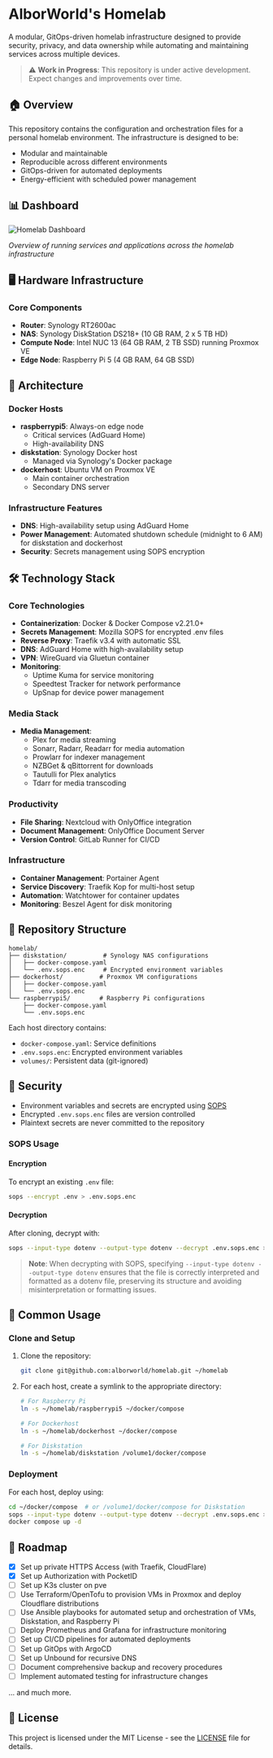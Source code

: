 # AlborWorld's Homelab

A modular, GitOps-driven homelab infrastructure designed to provide security, privacy, and data ownership while automating and maintaining services across multiple devices.

> ⚠️ **Work in Progress**: This repository is under active development. Expect changes and improvements over time.

## 🏠 Overview

This repository contains the configuration and orchestration files for a personal homelab environment. The infrastructure is designed to be:
- Modular and maintainable
- Reproducible across different environments
- GitOps-driven for automated deployments
- Energy-efficient with scheduled power management

## 📊 Dashboard

![Homelab Dashboard](docs/images/dashboard.png)

*Overview of running services and applications across the homelab infrastructure*

## 🖥️ Hardware Infrastructure

### Core Components
- **Router**: Synology RT2600ac
- **NAS**: Synology DiskStation DS218+ (10 GB RAM, 2 x 5 TB HD)
- **Compute Node**: Intel NUC 13 (64 GB RAM, 2 TB SSD) running Proxmox VE
- **Edge Node**: Raspberry Pi 5 (4 GB RAM, 64 GB SSD)

## 🧩 Architecture

### Docker Hosts
- **raspberrypi5**: Always-on edge node
  - Critical services (AdGuard Home)
  - High-availability DNS
- **diskstation**: Synology Docker host
  - Managed via Synology's Docker package
- **dockerhost**: Ubuntu VM on Proxmox VE
  - Main container orchestration
  - Secondary DNS server

### Infrastructure Features
- **DNS**: High-availability setup using AdGuard Home
- **Power Management**: Automated shutdown schedule (midnight to 6 AM) for diskstation and dockerhost
- **Security**: Secrets management using SOPS encryption

## 🛠️ Technology Stack

### Core Technologies
- **Containerization**: Docker & Docker Compose v2.21.0+
- **Secrets Management**: Mozilla SOPS for encrypted .env files
- **Reverse Proxy**: Traefik v3.4 with automatic SSL
- **DNS**: AdGuard Home with high-availability setup
- **VPN**: WireGuard via Gluetun container
- **Monitoring**: 
  - Uptime Kuma for service monitoring
  - Speedtest Tracker for network performance
  - UpSnap for device power management

### Media Stack
- **Media Management**: 
  - Plex for media streaming
  - Sonarr, Radarr, Readarr for media automation
  - Prowlarr for indexer management
  - NZBGet & qBittorrent for downloads
  - Tautulli for Plex analytics
  - Tdarr for media transcoding

### Productivity
- **File Sharing**: Nextcloud with OnlyOffice integration
- **Document Management**: OnlyOffice Document Server
- **Version Control**: GitLab Runner for CI/CD

### Infrastructure
- **Container Management**: Portainer Agent
- **Service Discovery**: Traefik Kop for multi-host setup
- **Automation**: Watchtower for container updates
- **Monitoring**: Beszel Agent for disk monitoring

## 📁 Repository Structure

```
homelab/
├── diskstation/          # Synology NAS configurations
│   ├── docker-compose.yaml
│   └── .env.sops.enc     # Encrypted environment variables
├── dockerhost/          # Proxmox VM configurations
│   ├── docker-compose.yaml
│   └── .env.sops.enc
└── raspberrypi5/        # Raspberry Pi configurations
    ├── docker-compose.yaml
    └── .env.sops.enc
```

Each host directory contains:
- `docker-compose.yaml`: Service definitions
- `.env.sops.enc`: Encrypted environment variables
- `volumes/`: Persistent data (git-ignored)

## 🔐 Security

- Environment variables and secrets are encrypted using [SOPS](https://github.com/mozilla/sops)
- Encrypted `.env.sops.enc` files are version controlled
- Plaintext secrets are never committed to the repository

### SOPS Usage

#### Encryption
To encrypt an existing `.env` file:
```bash
sops --encrypt .env > .env.sops.enc
```

#### Decryption
After cloning, decrypt with:
```bash
sops --input-type dotenv --output-type dotenv --decrypt .env.sops.enc > .env
```

> **Note**: When decrypting with SOPS, specifying `--input-type dotenv --output-type dotenv` ensures that the file is correctly interpreted and formatted as a dotenv file, preserving its structure and avoiding misinterpretation or formatting issues.

## 🚀 Common Usage

### Clone and Setup
1. Clone the repository:
   ```bash
   git clone git@github.com:alborworld/homelab.git ~/homelab
   ```

2. For each host, create a symlink to the appropriate directory:
   ```bash
   # For Raspberry Pi
   ln -s ~/homelab/raspberrypi5 ~/docker/compose
   
   # For Dockerhost
   ln -s ~/homelab/dockerhost ~/docker/compose
   
   # For Diskstation
   ln -s ~/homelab/diskstation /volume1/docker/compose
   ```

### Deployment
For each host, deploy using:
```bash
cd ~/docker/compose  # or /volume1/docker/compose for Diskstation
sops --input-type dotenv --output-type dotenv --decrypt .env.sops.enc > .env
docker compose up -d
```

## 🚧 Roadmap

- [x] Set up private HTTPS Access (with Traefik, CloudFlare)
- [x] Set up Authorization with PocketID
- [ ] Set up K3s cluster on pve
- [ ] Use Terraform/OpenTofu to provision VMs in Proxmox and deploy Cloudflare distributions
- [ ] Use Ansible playbooks for automated setup and orchestration of VMs, Diskstation, and Raspberry Pi
- [ ] Deploy Prometheus and Grafana for infrastructure monitoring
- [ ] Set up CI/CD pipelines for automated deployments
- [ ] Set up GitOps with ArgoCD
- [ ] Set up Unbound for recursive DNS
- [ ] Document comprehensive backup and recovery procedures
- [ ] Implement automated testing for infrastructure changes

... and much more.

## 📄 License

This project is licensed under the MIT License - see the [LICENSE](LICENSE) file for details.